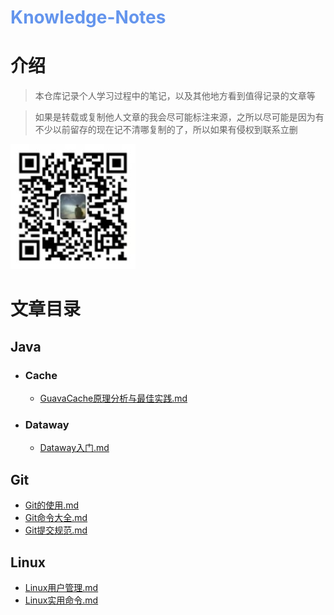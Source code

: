 <h1 style="color: cornflowerblue">Knowledge-Notes</h1>

# 介绍

> 本仓库记录个人学习过程中的笔记，以及其他地方看到值得记录的文章等

> 如果是转载或复制他人文章的我会尽可能标注来源，之所以尽可能是因为有不少以前留存的现在记不清哪复制的了，所以如果有侵权到联系立删

![微信扫一扫](doc/images/微信二维码.jpg "微信二维码")

# 文章目录

## Java

- ### Cache
    - [GuavaCache原理分析与最佳实践.md](Java/Cache/GuavaCache原理分析与最佳实践.md)

- ### Dataway
    - [Dataway入门.md](Java/Dataway/Dataway入门.md)

## Git

- [Git的使用.md](Git/Git的使用.md)
- [Git命令大全.md](Git/Git命令大全.md)
- [Git提交规范.md](Git/Git提交规范.md)

## Linux

- [Linux用户管理.md](Linux/Linux用户管理.md)
- [Linux实用命令.md](Linux/Linux实用命令.md)